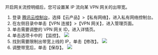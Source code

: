 开启网关流控明细后，您可设置某 IP 流向某 VPN 网关的出带宽。
1. 登录 [腾讯云控制台](https://console.cloud.tencent.com/)，选择【云产品】>【私有网络】，进入私有网络控制台。
2. 在左侧目录中单击【VPN 连接】>【VPN 网关】，进入管理页面。
3. 单击需要调整的 VPN 网关 ID，进入详情页。
4. 单击选项卡中的 【监控】。
 ![](https://main.qcloudimg.com/raw/c3a7e616d7a8b01a769ea9d5a96ae84a.png)
5. 找到需要限制出带宽上线的 IP，单击【修改】。
 ![](https://main.qcloudimg.com/raw/11204463afe7415291b65f7476e9bde8.png)
6. 调整带宽后，单击【保存】。
 ![](https://main.qcloudimg.com/raw/467a87dd6b09df14478c1425ecc8fc15.png)

